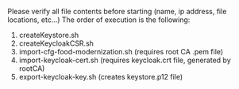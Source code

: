 Please verify all file contents before starting (name, ip address, file locations, etc...)  The order of execution is the following:

1. createKeystore.sh
2. createKeycloakCSR.sh
3. import-cfg-food-modernization.sh  (requires root CA .pem file)
4. import-keycloak-cert.sh  (requires keycloak.crt file, generated by rootCA)
5. export-keycloak-key.sh  (creates keystore.p12 file)
